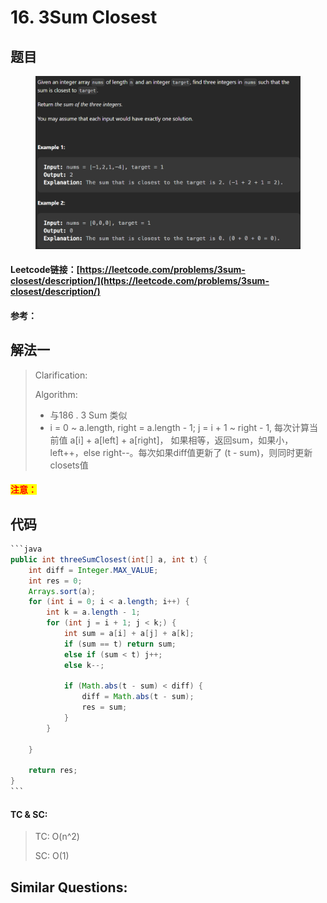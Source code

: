 # 16. 3Sum Closest

## 题目

<figure><img src="../../.gitbook/assets/image (1).png" alt=""><figcaption></figcaption></figure>

#### Leetcode链接：[https://leetcode.com/problems/3sum-closest/description/](https://leetcode.com/problems/3sum-closest/description/)

#### 参考：

## 解法一

> Clarification:&#x20;
>
> Algorithm:&#x20;
>
> * 与186 . 3 Sum 类似
> * i = 0 \~ a.length, right = a.length - 1; j = i + 1 \~ right - 1, 每次计算当前值 a\[i] + a\[left] + a\[right]， 如果相等，返回sum，如果小，left++，else right--。每次如果diff值更新了 (t - sum)，则同时更新closets值

#### <mark style="color:red;">注意：</mark>

## 代码

````java
```java
public int threeSumClosest(int[] a, int t) {
    int diff = Integer.MAX_VALUE;
    int res = 0;
    Arrays.sort(a);
    for (int i = 0; i < a.length; i++) {
        int k = a.length - 1;
        for (int j = i + 1; j < k;) {
            int sum = a[i] + a[j] + a[k];
            if (sum == t) return sum;
            else if (sum < t) j++;
            else k--;

            if (Math.abs(t - sum) < diff) {
                diff = Math.abs(t - sum);
                res = sum;
            }
        }
        
    }

    return res;
}
```
````

#### TC & SC:&#x20;

> TC: O(n^2)
>
> SC: O(1)

## **Similar Questions:**&#x20;

